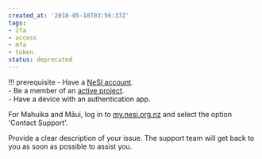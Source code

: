 ```yaml
---
created_at: '2018-05-18T03:56:37Z'
tags:
- 2fa
- access
- mfa
- token
status: deprecated
---
```


!!! prerequisite
    -  Have a [NeSI account](../../Getting_Started/Accounts-Projects_and_Allocations/Creating_a_NeSI_Account_Profile.md).  
    -  Be a member of an [active project](../../Getting_Started/Accounts-Projects_and_Allocations/Creating_a_NeSI_Account_Profile.md).  
    -  Have a device with an authentication app.

For Mahuika and Māui, log in to [my.nesi.org.nz](https://my.nesi.org.nz) and select the option
'Contact Support'.  

Provide a clear description of your issue. The support team will get back to you as soon as possible to assist you.
